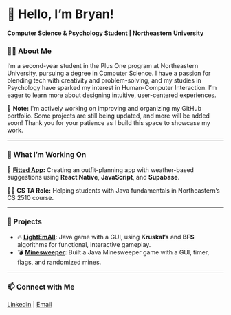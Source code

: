 # 👋 Hello, I’m Bryan!

**Computer Science & Psychology Student | Northeastern University**

### 🧑‍💻 About Me
I’m a second-year student in the Plus One program at Northeastern University, pursuing a degree in Computer Science. I have a passion for blending tech with creativity and problem-solving, and my studies in Psychology have sparked my interest in Human-Computer Interaction. I’m eager to learn more about designing intuitive, user-centered experiences.

🚧 **Note:** I'm actively working on improving and organizing my GitHub portfolio. Some projects are still being updated, and more will be added soon! Thank you for your patience as I build this space to showcase my work.

---

### 💼 What I’m Working On
👕 **[Fitted App](https://github.com/bryanbab/Fitted):** Creating an outfit-planning app with weather-based suggestions using **React Native**, **JavaScript**, and **Supabase**.

👨‍🏫 **CS TA Role:** Helping students with Java fundamentals in Northeastern’s CS 2510 course.

---

### 🌟 Projects
- 🔥 **[LightEmAll](https://github.com/bryanbab/LightEmAll):** Java game with a GUI, using **Kruskal’s** and **BFS** algorithms for functional, interactive gameplay.
- 💣 **[Minesweeper](https://github.com/bryanbab/Minesweeper):** Built a Java Minesweeper game with a GUI, timer, flags, and randomized mines.

---

### 📫 Connect with Me
[LinkedIn](http://linkedin.com/in/bryanbaboolal) | [Email](mailto:bryanbaboolal@gmail.com)
